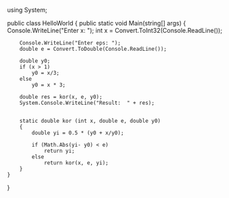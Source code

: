 using System;

public class HelloWorld
{
    public static void Main(string[] args)
    {
        Console.WriteLine("Enter x: ");
        int x = Convert.ToInt32(Console.ReadLine());
        
        Console.WriteLine("Enter eps: ");
        double e = Convert.ToDouble(Console.ReadLine());
        
        double y0;
        if (x > 1)
            y0 = x/3;
        else
            y0 = x * 3;
        
        double res = kor(x, e, y0);
        System.Console.WriteLine("Result:  " + res);
        
        
        static double kor (int x, double e, double y0)
        {
            double yi = 0.5 * (y0 + x/y0);
        
            if (Math.Abs(yi- y0) < e)
                return yi;
            else
                return kor(x, e, yi);
        }
    }
}
